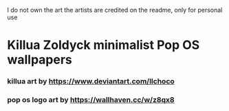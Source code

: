I do not own the art the artists are credited on the readme, only for personal use

# Killua Zoldyck minimalist Pop OS wallpapers

### killua art by https://www.deviantart.com/llchoco
### pop os logo art by https://wallhaven.cc/w/z8qx8
